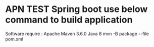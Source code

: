 # APN TEST Spring boot use below command to build application 
Software require :
  Apache Maven 3.6.0
  Java 8
mvn -B package --file pom.xml
